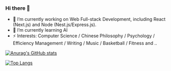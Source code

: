 ### Hi there 👋

<!--
**hunterxu-gh/hunterxu-gh** is a ✨ _special_ ✨ repository because its `README.md` (this file) appears on your GitHub profile.

Here are some ideas to get you started:

- 🔭 I’m currently working on ...
- 🌱 I’m currently learning ...
- 👯 I’m looking to collaborate on ...
- 🤔 I’m looking for help with ...
- 💬 Ask me about ...
- 📫 How to reach me: ...
- 😄 Pronouns: ...
- ⚡ Fun fact: ...
-->

- 🔭 I’m currently working on Web Full-stack Development, including React (Next.js) and Node (Nest.js/Express.js).
- 🌱 I’m currently learning AI
- ⚡ Interests: Computer Science / Chinese Philosophy / Psychology / Efficiency Management / Writing / Music / Basketball / Fitness and ..


[![Anurag's GitHub stats](https://github-readme-stats.vercel.app/api?username=hunterxu-gh&show_icons=true)](https://github.com/anuraghazra/github-readme-stats)

[![Top Langs](https://github-readme-stats.vercel.app/api/top-langs/?username=hunterxu-gh&layout=compact)](https://github.com/anuraghazra/github-readme-stats)
